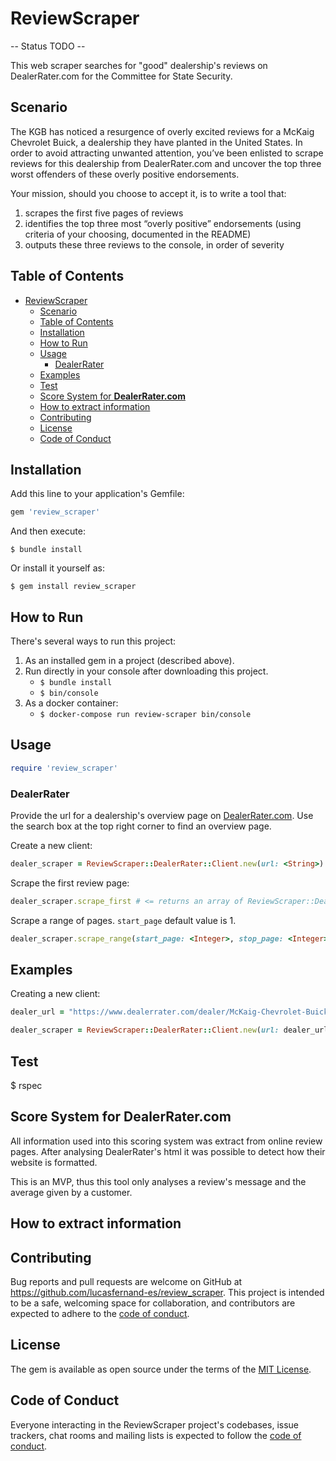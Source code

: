 # ReviewScraper

-- Status TODO --

This web scraper searches for "good" dealership's reviews on DealerRater.com for the Committee for State Security.

## Scenario

The KGB has noticed a resurgence of overly excited reviews for a McKaig Chevrolet Buick, a dealership they have planted in the United States. In order to avoid attracting unwanted attention, you’ve been enlisted to scrape reviews for this dealership from DealerRater.com and uncover the top three worst offenders of these overly positive endorsements.

Your mission, should you choose to accept it, is to write a tool that:

1. scrapes the first five pages of reviews
2. identifies the top three most “overly positive” endorsements (using criteria of your choosing, documented in the README)
3. outputs these three reviews to the console, in order of severity

## Table of Contents
- [ReviewScraper](#reviewscraper)
  - [Scenario](#scenario)
  - [Table of Contents](#table-of-contents)
  - [Installation](#installation)
  - [How to Run](#how-to-run)
  - [Usage](#usage)
    - [DealerRater](#dealerrater)
  - [Examples](#examples)
  - [Test](#test)
  - [Score System for **DealerRater.com**](#score-system-for-dealerratercom)
  - [How to extract information](#how-to-extract-information)
  - [Contributing](#contributing)
  - [License](#license)
  - [Code of Conduct](#code-of-conduct)


## Installation

Add this line to your application's Gemfile:

```ruby
gem 'review_scraper'
```

And then execute:

`$ bundle install`

Or install it yourself as:

`$ gem install review_scraper`

## How to Run

There's several ways to run this project:

1. As an installed gem in a project (described above).
1. Run directly in your console after downloading this project.
   - `$ bundle install`
   - `$ bin/console`
1. As a docker container:
   - `$ docker-compose run review-scraper bin/console`


## Usage

```ruby
require 'review_scraper'
```

### DealerRater

Provide the url for a dealership's overview page on [DealerRater.com](https://www.dealerrater.com/). Use the search box at the top right corner to find an overview page.


Create a new client:
```ruby
dealer_scraper = ReviewScraper::DealerRater::Client.new(url: <String>)
```

Scrape the first review page:
```ruby
dealer_scraper.scrape_first # <= returns an array of ReviewScraper::DealerRater::Review
```

Scrape a range of pages. `start_page` default value is 1.
```ruby
dealer_scraper.scrape_range(start_page: <Integer>, stop_page: <Integer>) # <= returns an array of ReviewScraper::DealerRater::Review
```


## Examples

Creating a new client:
```ruby
dealer_url = "https://www.dealerrater.com/dealer/McKaig-Chevrolet-Buick-A-Dealer-For-The-People-review-23685/"

dealer_scraper = ReviewScraper::DealerRater::Client.new(url: dealer_url)
```



## Test

$ rspec

## Score System for **DealerRater.com**

All information used into this scoring system was extract from online review pages. After analysing DealerRater's html it was possible to detect how their website is formatted.

This is an MVP, thus this tool only analyses a review's message  and the average given by a customer.


## How to extract information

## Contributing

Bug reports and pull requests are welcome on GitHub at https://github.com/lucasfernand-es/review_scraper. This project is intended to be a safe, welcoming space for collaboration, and contributors are expected to adhere to the [code of conduct](https://github.com/[USERNAME]/review_scraper/blob/master/CODE_OF_CONDUCT.md).


## License

The gem is available as open source under the terms of the [MIT License](https://opensource.org/licenses/MIT).

## Code of Conduct

Everyone interacting in the ReviewScraper project's codebases, issue trackers, chat rooms and mailing lists is expected to follow the [code of conduct](https://github.com/[USERNAME]/review_scraper/blob/master/CODE_OF_CONDUCT.md).
